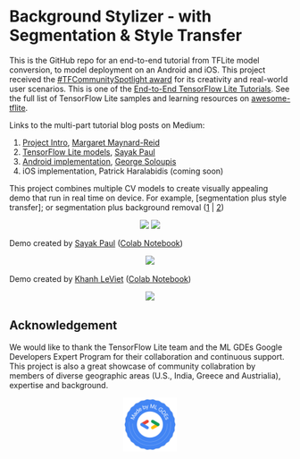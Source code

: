 # Background Stylizer - with Segmentation & Style Transfer

This is the GitHub repo for an end-to-end tutorial from TFLite model conversion, to model deployment on an Android and iOS. This project received the [#TFCommunitySpotlight award](https://twitter.com/TensorFlow/status/1351590466068783105) for its creativity and real-world user scenarios. This is one of the [End-to-End TensorFlow Lite Tutorials](https://github.com/ml-gde/e2e-tflite-tutorials). See the full list of TensorFlow Lite samples and learning resources on [awesome-tflite](https://github.com/margaretmz/awesome-tflite). 

Links to the multi-part tutorial blog posts on Medium:

1. [Project Intro](https://medium.com/@margaretmz/image-background-stylizer-part-1-project-intro-d68c4547e7e3), [Margaret Maynard-Reid](https://twitter.com/margaretmz)
2. [TensorFlow Lite models](https://medium.com/@spsayakpaul/e614af91944d), [Sayak Paul](https://twitter.com/RisingSayak)
3. [Android implementation](https://farmaker47.medium.com/android-part-of-create-artistic-effect-by-stylizing-an-image-segment-2a646da2d39a), [George Soloupis](https://www.linkedin.com/in/george-soloupis/)
4. iOS implementation, Patrick Haralabidis (coming soon)

This project combines multiple CV models to create visually appealing demo that run in real time on device. For example, [segmentation plus style transfer]; or segmentation plus background removal ([1](https://ai.googleblog.com/2018/03/mobile-real-time-video-segmentation.html) | [2](https://twitter.com/jason_mayes/status/1229547600895823873))

<p align="center">
 <img src="images/segmentation.png" width='680'/>
 <img src="images/style_transfer.gif" />
</p>

Demo created by [Sayak Paul](https://github.com/sayakpaul) ([Colab Notebook](https://colab.research.google.com/github/sayakpaul/Adventures-in-TensorFlow-Lite/blob/master/Semantic_Segmentation_%2B_Background_Removal_%2B_Style_Transfer.ipynb))
<p align="center">
 <img src="images/sayak_demo.png" width='742'/>
</p>

Demo created by [Khanh LeViet](https://github.com/khanhlvg) ([Colab Notebook](https://colab.research.google.com/drive/1KZpmuwBfLZM_0mzUyX2W-xcNq26jCNtn))
<p align="center">
 <img src="images/khanh_demo.png" width='742'/>
</p>

## Acknowledgement
We would like to thank the TensorFlow Lite team and the ML GDEs Google Developers Expert Program for their collaboration and continuous support. This project is also a great showcase of community collabration by members of diverse geographic areas (U.S., India, Greece and Austrialia), expertise and background.

<div align="center"><img src="images/made-by-ml-gdes.png" width='96' height='96'/></div>